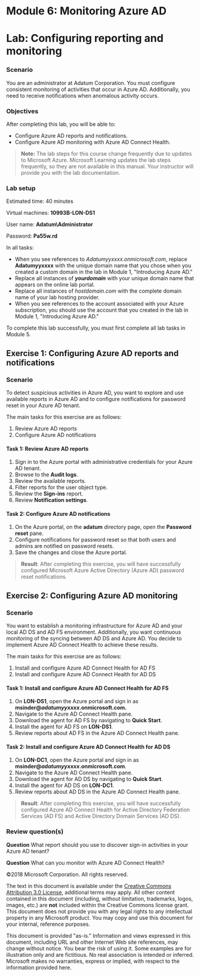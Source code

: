 ﻿# Module 6: Monitoring Azure AD
# Lab: Configuring reporting and monitoring
  
### Scenario
  
You are an administrator at Adatum Corporation. You must configure consistent monitoring of activities that occur in Azure AD. Additionally, you need to receive notifications when anomalous activity occurs.


### Objectives
  
After completing this lab, you will be able to:

-   Configure Azure AD reports and notifications.
-   Configure Azure AD monitoring with Azure AD Connect Health.

>  **Note:** The lab steps for this course change frequently due to updates to Microsoft Azure. Microsoft Learning updates the lab steps frequently, so they are not available in this manual. Your instructor will provide you with the lab documentation.

### Lab setup
  
Estimated time: 40 minutes

Virtual machines:  **10993B-LON-DS1**

User name:  **Adatum\Administrator**

Password:  **Pa55w.rd**

In all tasks:

-   When you see references to  _Adatumyyxxxx.onmicrosoft.com_, replace  **Adatumyyxxxx** with the unique domain name that you chose when you created a custom domain in the lab in Module 1, "Introducing Azure AD."
-   Replace all instances of  **_yourdomain_** with your unique domain name that appears on the online lab portal.
-   Replace all instances of  _hostdomain.com_ with the complete domain name of your lab hosting provider.
-   When you see references to the account associated with your Azure subscription, you should use the account that you created in the lab in Module 1, "Introducing Azure AD."

To complete this lab successfully, you must first complete all lab tasks in Module 5.


## Exercise 1: Configuring Azure AD reports and notifications
  
### Scenario
  
To detect suspicious activities in Azure AD, you want to explore and use available reports in Azure AD and to configure notifications for password reset in your Azure AD tenant.

The main tasks for this exercise are as follows:

1.   Review Azure AD reports
2.   Configure Azure AD notifications


#### Task 1: Review Azure AD reports
  
1.   Sign in to the Azure portal with administrative credentials for your Azure AD tenant.
2.   Browse to the  **Audit logs**.
3.   Review the available reports.
4.   Filter reports for the user object type.
5.   Review the  **Sign-ins** report.
6.   Review  **Notification settings**.


#### Task 2: Configure Azure AD notifications
  
1.   On the Azure portal, on the  **adatum** directory page, open the **Password reset** pane.
2.   Configure notifications for password reset so that both users and admins are notified on password resets.
3.   Save the changes and close the Azure portal.

>  **Result**: After completing this exercise, you will have successfully configured Microsoft Azure Active Directory (Azure AD) password reset notifications.


## Exercise 2: Configuring Azure AD monitoring
  
### Scenario
  
You want to establish a monitoring infrastructure for Azure AD and your local AD DS and AD FS environment. Additionally, you want continuous monitoring of the syncing between AD DS and Azure AD. You decide to implement Azure AD Connect Health to achieve these results.

The main tasks for this exercise are as follows:

1.   Install and configure Azure AD Connect Health for AD FS
2.   Install and configure Azure AD Connect Health for AD DS


#### Task 1: Install and configure Azure AD Connect Health for AD FS
  
1.   On  **LON-DS1**, open the Azure portal and sign in as  **msinder@_adatumyyxxxx_.onmicrosoft.com.**
2.   Navigate to the Azure AD Connect Health pane.
3.   Download the agent for AD FS by navigating to  **Quick Start**.
4.   Install the agent for AD FS on  **LON-DS1**.
5.   Review reports about AD FS in the Azure AD Connect Health pane.


#### Task 2: Install and configure Azure AD Connect Health for AD DS
  
1.   On  **LON-DC1**, open the Azure portal and sign in as  **msinder@_adatumyyxxxx_.onmicrosoft.com**.
2.   Navigate to the Azure AD Connect Health pane.
3.   Download the agent for AD DS by navigating to  **Quick Start**.
4.   Install the agent for AD DS on  **LON-DC1**.
5.   Review reports about AD DS in the Azure AD Connect Health pane. 

>  **Result**: After completing this exercise, you will have successfully configured Azure AD Connect Health for Active Directory Federation Services (AD FS) and Active Directory Domain Services (AD DS).

  
### Review question(s)

**Question** 
What report should you use to discover sign-in activities in your Azure AD tenant?

**Question** 
What can you monitor with Azure AD Connect Health?


©2018 Microsoft Corporation. All rights reserved.

The text in this document is available under the [Creative Commons Attribution 3.0 License](https://creativecommons.org/licenses/by/3.0/legalcode "Creative Commons Attribution 3.0 License"), additional terms may apply.  All other content contained in this document (including, without limitation, trademarks, logos, images, etc.) are **not** included within the Creative Commons license grant.  This document does not provide you with any legal rights to any intellectual property in any Microsoft product. You may copy and use this document for your internal, reference purposes.

This document is provided "as-is." Information and views expressed in this document, including URL and other Internet Web site references, may change without notice. You bear the risk of using it. Some examples are for illustration only and are fictitious. No real association is intended or inferred. Microsoft makes no warranties, express or implied, with respect to the information provided here.

  